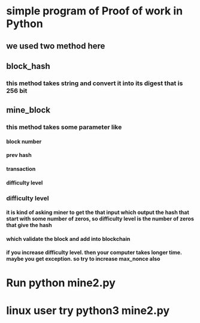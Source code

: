 # simple program of Proof of work  in Python

## we used two method here 

## block_hash
### this method takes string and convert it into its digest that is 256 bit

## mine_block

### this method takes some parameter like
#### block number
#### prev hash
#### transaction
#### difficulty level 

### difficulty level 

#### it is kind of asking miner to get the that input which output the hash that start with some number of zeros, so difficulty level is the number of zeros that give the hash 
#### which validate the block and add into blockchain
#### if you increase difficulty level. then your computer takes longer time. maybe you get exception. so try to increase max_nonce also




# Run python mine2.py 
# linux user try python3 mine2.py
